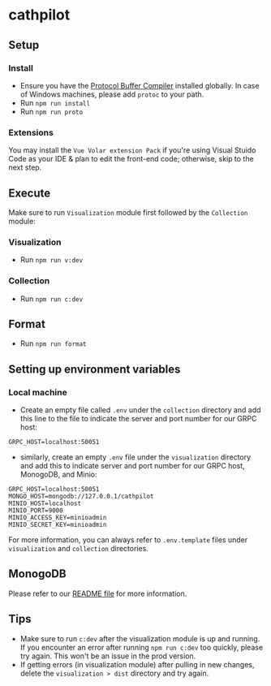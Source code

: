 # cathpilot

## Setup

### Install

- Ensure you have the [Protocol Buffer Compiler](https://grpc.io/docs/protoc-installation/) installed globally. In case of Windows machines, please add `protoc` to your path.
- Run `npm run install`
- Run `npm run proto`

### Extensions

You may install the `Vue Volar extension Pack` if you're using Visual Stuido Code as your IDE & plan to edit the front-end code; otherwise, skip to the next step. 

## Execute

Make sure to run `Visualization` module first followed by the `Collection` module:

### Visualization

- Run `npm run v:dev`

### Collection

- Run `npm run c:dev`

## Format

- Run `npm run format`

## Setting up environment variables 

### Local machine

- Create an empty file called `.env` under the `collection` directory and add this line to the file to indicate the server and port number for our GRPC host:
```
GRPC_HOST=localhost:50051
```

- similarly, create an empty `.env` file under the `visualization` directory and add this to indicate server and port number for our GRPC host, MonogoDB, and Minio:
```
GRPC_HOST=localhost:50051
MONGO_HOST=mongodb://127.0.0.1/cathpilot
MINIO_HOST=localhost
MINIO_PORT=9000
MINIO_ACCESS_KEY=minioadmin
MINIO_SECRET_KEY=minioadmin
```

For more information, you can always refer to `.env.template` files under `visualization` and `collection` directories.

## MonogoDB

Please refer to our [README file](visualization/bg/Data/README.md) for more information.

## Tips

- Make sure to run `c:dev` after the visualization module is up and running. If you encounter an error after running `npm run c:dev` too quickly, please try again. This won't be an issue in the prod version. 
- If getting errors (in visualization module) after pulling in new changes, delete the `visualization > dist` directory and try again. 

